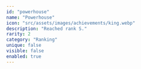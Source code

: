 ```yaml
---
id: "powerhouse"
name: "Powerhouse"
icon: "src/assets/images/achievements/king.webp"
description: "Reached rank S."
rarity: 2
category: "Ranking"
unique: false
visible: false
enabled: true
---
```

